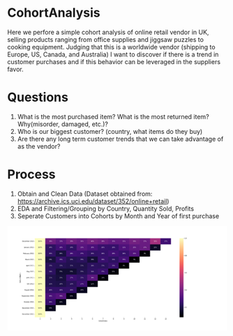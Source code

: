 # CohortAnalysis

Here we perfore a simple cohort analysis of online retail vendor in UK, selling products ranging from office supplies and jiggsaw puzzles to cooking equipment.
Judging that this is a worldwide vendor (shipping to Europe, US, Canada, and Australia) I want to discover if there is a trend in customer purchases and if this behavior can be leveraged in the suppliers favor.
# Questions
1) What is the most purchased item? What is the most returned item? Why(misorder, damaged, etc.)?
2) Who is our biggest customer? (country, what items do they buy)
3) Are there any long term customer trends that we can take advantage of as the vendor?

# Process
1) Obtain and Clean Data (Dataset obtained from: https://archive.ics.uci.edu/dataset/352/online+retail)
2) EDA and Filtering/Grouping by Country, Quantity Sold, Profits
3) Seperate Customers into Cohorts by Month and Year of first purchase

![Heat Map](https://github.com/ConicalDrupe/CohortAnalysis/blob/main/CohortHeatMap.png)
